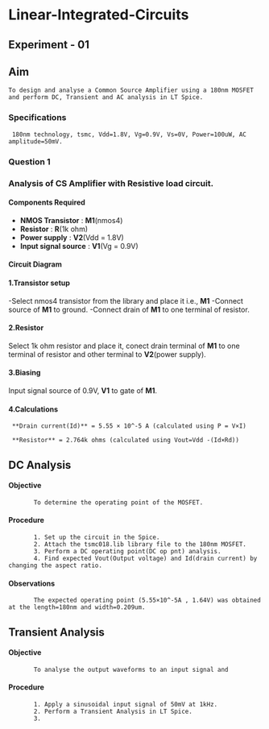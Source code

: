  # Linear-Integrated-Circuits
 
 ## Experiment - 01

 ## Aim
    To design and analyse a Common Source Amplifier using a 180nm MOSFET and perform DC, Transient and AC analysis in LT Spice.
 
 ### Specifications
     180nm technology, tsmc, Vdd=1.8V, Vg=0.9V, Vs=0V, Power=100uW, AC amplitude=50mV.

 ### Question 1
 ### Analysis of CS Amplifier with Resistive load circuit. 

 #### Components Required 

- **NMOS Transistor** : **M1**(nmos4) 
- **Resistor** : **R**(1k ohm) 
- **Power supply** : **V2**(Vdd = 1.8V) 
- **Input signal source** : **V1**(Vg = 0.9V) 

 #### Circuit Diagram 

 #### 1.Transistor setup 
  -Select nmos4 transistor from the library and place it i.e., **M1**
  -Connect source of **M1** to ground. 
  -Connect drain of **M1** to one terminal of resistor. 

 #### 2.Resistor 
   Select 1k ohm resistor and place it, conect drain terminal of **M1** to one terminal of resistor and other terminal to **V2**(power supply). 

 #### 3.Biasing 
   Input signal source of 0.9V, **V1** to gate of **M1**. 
 
 #### 4.Calculations
     **Drain current(Id)** = 5.55 × 10^-5 A (calculated using P = V×I)

     **Resistor** = 2.764k ohms (calculated using Vout=Vdd -(Id×Rd))

## DC Analysis 

   #### Objective 
           To determine the operating point of the MOSFET.

   #### Procedure
           
           1. Set up the circuit in the Spice.
           2. Attach the tsmc018.lib library file to the 180nm MOSFET.
           3. Perform a DC operating point(DC op pnt) analysis.
           4. Find expected Vout(Output voltage) and Id(drain current) by changing the aspect ratio.

   #### Observations
           
           The expected operating point (5.55×10^-5A , 1.64V) was obtained at the length=180nm and width=0.209um. 

## Transient Analysis 

   #### Objective 
           To analyse the output waveforms to an input signal and 

   #### Procedure 
      
           1. Apply a sinusoidal input signal of 50mV at 1kHz.
           2. Perform a Transient Analysis in LT Spice.
           3. 
         
      
    
   

  
 
 
